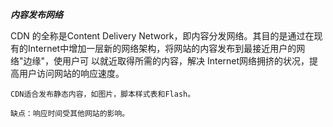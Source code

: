 ***内容发布网络***

CDN 的全称是Content Delivery Network，即内容分发网络。其目的是通过在现有的Internet中增加一层新的网络架构，将网站的内容发布到最接近用户的网络"边缘"，使用户可 以就近取得所需的内容，解决 Internet网络拥挤的状况，提高用户访问网站的响应速度。

    CDN适合发布静态内容，如图片，脚本样式表和Flash。
  
    缺点：响应时间受其他网站的影响。

